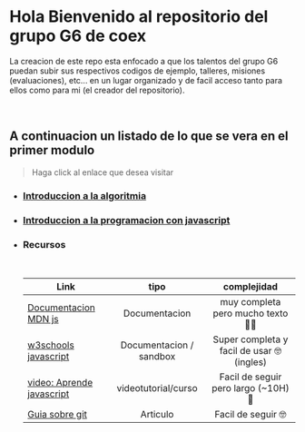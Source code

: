 # Hola Bienvenido al repositorio del grupo G6 de coex

La creacion de este repo esta enfocado a que los talentos del grupo G6 puedan subir sus respectivos codigos de ejemplo, talleres, misiones (evaluaciones), etc... en un lugar organizado y de facil acceso tanto para ellos como para mi (el creador del repositorio).

<br>

## **A continuacion un listado de lo que se vera en el primer modulo**
> Haga click al enlace que desea visitar

- ### [Introduccion a la algoritmia](./docs/introAlgoritmia.md)
- ### [Introduccion a la programacion con javascript](./docs/introJavascript.md)
- ### Recursos
    <br>

    | Link        | tipo           | complejidad |
    | ------------- |:-------------:|:-------------:
    | [Documentacion MDN js](https://developer.mozilla.org/es/docs/Learn/JavaScript/First_steps/Variables)      | Documentacion  | muy completa pero mucho texto 😮‍💨
    | [w3schools javascript](https://www.w3schools.com/js/js_statements.asp)     | Documentacion / sandbox  | Super completa y facil de usar 🤓 (ingles)
    | [video: Aprende javascript](https://youtu.be/ivdTnPl1ND0) | videotutorial/curso     | Facil de seguir pero largo (~10H) 🥶
    | [Guia sobre git](https://training.github.com/downloads/es_ES/github-git-cheat-sheet/) | Articulo     | Facil de seguir 🤓
        
